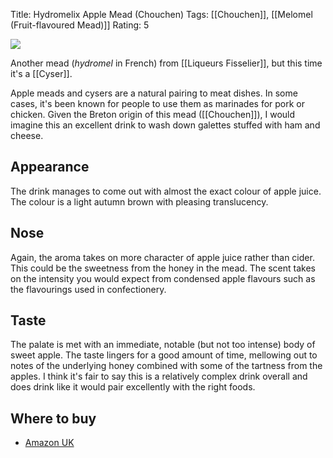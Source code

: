 Title: Hydromelix Apple Mead (Chouchen)
Tags: [[Chouchen]], [[Melomel (Fruit-flavoured Mead)]]
Rating: 5

![](https://ws-eu.amazon-adsystem.com/widgets/q?_encoding=UTF8&ASIN=B017SLEWYS&Format=_SL250_&ID=AsinImage&MarketPlace=GB&ServiceVersion=20070822&WS=1&tag=traditionalmead-21)

Another mead (_hydromel_ in French) from [[Liqueurs Fisselier]], but this time it's a [[Cyser]].

Apple meads and cysers are a natural pairing to meat dishes. In some cases, it's been known for people to use them as marinades for pork or chicken. Given the Breton origin of this mead ([[Chouchen]]), I would imagine this an excellent drink to wash down galettes stuffed with ham and cheese.

## Appearance

The drink manages to come out with almost the exact colour of apple juice. The colour is a light autumn brown with pleasing translucency.

## Nose

Again, the aroma takes on more character of apple juice rather than cider. This could be the sweetness from the honey in the mead. The scent takes on the intensity you would expect from condensed apple flavours such as the flavourings used in confectionery.

## Taste

The palate is met with an immediate, notable (but not too intense) body of sweet apple. The taste lingers for a good amount of time, mellowing out to notes of the underlying honey combined with some of the tartness from the apples. I think it's fair to say this is a relatively complex drink overall and does drink like it would pair excellently with the right foods.

## Where to buy

- [Amazon UK](https://www.amazon.co.uk/Fisselier-Hydromelix-Apple-Mead-50/dp/B017SLEWYS/ref=as_li_ss_tl?ie=UTF8&qid=1493154307&sr=8-5&keywords=hydromelix&linkCode=ll1&tag=traditionalmead-21&linkId=0b6e08177fe787af3ede0860a07f0e19)
